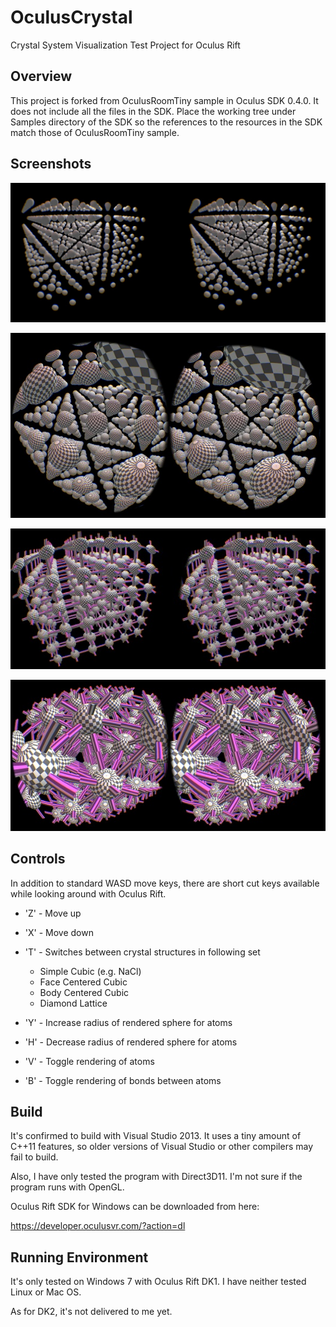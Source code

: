 OculusCrystal
=============

Crystal System Visualization Test Project for Oculus Rift


Overview
--------

This project is forked from OculusRoomTiny sample in Oculus SDK 0.4.0.
It does not include all the files in the SDK.
Place the working tree under Samples directory of the SDK so the references
to the resources in the SDK match those of OculusRoomTiny sample.


Screenshots
-----------

![Screenshot](media/screenshot001.jpg)

![Screenshot](media/screenshot002.jpg)

![Screenshot](media/screenshot003.jpg)

![Screenshot](media/screenshot004.jpg)


Controls
--------

In addition to standard WASD move keys, there are short cut keys available
while looking around with Oculus Rift.

* 'Z' - Move up

* 'X' - Move down

* 'T' - Switches between crystal structures in following set
	* Simple Cubic (e.g. NaCl)
	* Face Centered Cubic
	* Body Centered Cubic
	* Diamond Lattice

* 'Y' - Increase radius of rendered sphere for atoms

* 'H' - Decrease radius of rendered sphere for atoms

* 'V' - Toggle rendering of atoms

* 'B' - Toggle rendering of bonds between atoms


Build
-----

It's confirmed to build with Visual Studio 2013.
It uses a tiny amount of C++11 features, so older versions of Visual Studio
or other compilers may fail to build.

Also, I have only tested the program with Direct3D11.  I'm not sure if the
program runs with OpenGL.

Oculus Rift SDK for Windows can be downloaded from here:

https://developer.oculusvr.com/?action=dl


Running Environment
-------------------

It's only tested on Windows 7 with Oculus Rift DK1.
I have neither tested Linux or Mac OS.

As for DK2, it's not delivered to me yet.

